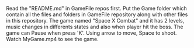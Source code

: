 Read the "README.md" in GameFile repos first.
Put the Game folder which contain all the files and folders in GameFile repository along with other files in this repository.
The game named "Space X Combat" and it has 2 levels, music changes in differents states and also when player hit the boss.
The game can Pause when press 'K'.
Using arrow to move, Space to shoot.
Watch MyGame.mp4 to see the game.
